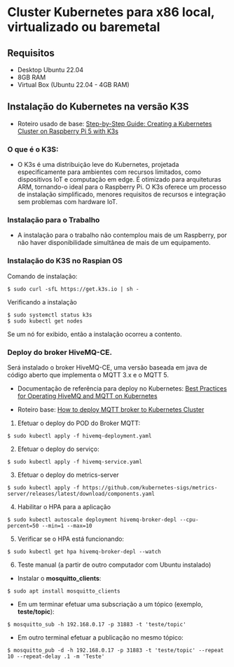 # Cluster Kubernetes para x86 local, virtualizado ou baremetal

## Requisitos
- Desktop Ubuntu 22.04
- 8GB RAM
- Virtual Box (Ubuntu 22.04 - 4GB RAM)

## Instalação do Kubernetes na versão K3S

- Roteiro usado de base: [Step-by-Step Guide: Creating a Kubernetes Cluster on Raspberry Pi 5 with K3s](https://everythingdevops.dev/step-by-step-guide-creating-a-kubernetes-cluster-on-raspberry-pi-5-with-k3s/)

### O que é o K3S:

- O K3s é uma distribuição leve do Kubernetes, projetada especificamente para ambientes com recursos limitados, como dispositivos IoT e computação em edge. É otimizado para arquiteturas ARM, tornando-o ideal para o Raspberry Pi. O K3s oferece um processo de instalação simplificado, menores requisitos de recursos e integração sem problemas com hardware IoT.

### Instalação para o Trabalho

- A instalação para o trabalho não contemplou mais de um Raspberry, por não haver disponibilidade simultânea de mais de um equipamento.

### Instalação do K3S no Raspian OS

Comando de instalação:

```
$ sudo curl -sfL https://get.k3s.io | sh -
```

Verificando a instalação

```
$ sudo systemctl status k3s
$ sudo kubectl get nodes
```

Se um nó for exibido, então a instalação ocorreu a contento.

### Deploy do broker HiveMQ-CE.

Será instalado o broker HiveMQ-CE, uma versão baseada em java de código aberto que implementa o MQTT 3.x e o MQTT 5.

- Documentação de referência para deploy no Kubernetes: [Best Practices for Operating HiveMQ and MQTT on Kubernetes](https://www.hivemq.com/resources/best-practices-for-operating-hivemq-and-mqtt-on-kubernetes/)

- Roteiro base: [How to deploy MQTT broker to Kubernetes Cluster](https://techblogs.42gears.com/how-to-deploy-mqtt-broker-to-kubernetes-cluster/)

1. Efetuar o deploy do POD do Broker MQTT:

```
$ sudo kubectl apply -f hivemq-deployment.yaml 
```

2. Efetuar o deploy do serviço:

```
$ sudo kubectl apply -f hivemq-service.yaml 
```

3. Efetuar o deploy do metrics-server

```
$ sudo kubectl apply -f https://github.com/kubernetes-sigs/metrics-server/releases/latest/download/components.yaml
```

4. Habilitar o HPA para a aplicação

```
$ sudo kubectl autoscale deployment hivemq-broker-depl --cpu-percent=50 --min=1 --max=10

```

5. Verificar se o HPA está funcionando:

```
$ sudo kubectl get hpa hivemq-broker-depl --watch
```

6. Teste manual (a partir de outro computador com Ubuntu instalado)

- Instalar o __mosquitto_clients__:

```
$ sudo apt install mosquitto_clients
```

- Em um terminar efetuar uma subscriação a um tópico (exemplo, __teste/topic__):

```
$ mosquitto_sub -h 192.168.0.17 -p 31883 -t 'teste/topic'
```

- Em outro terminal efetuar a publicação no mesmo tópico:

```
$ mosquitto_pub -d -h 192.168.0.17 -p 31883 -t 'teste/topic' --repeat 10 --repeat-delay .1 -m 'Teste'
```
